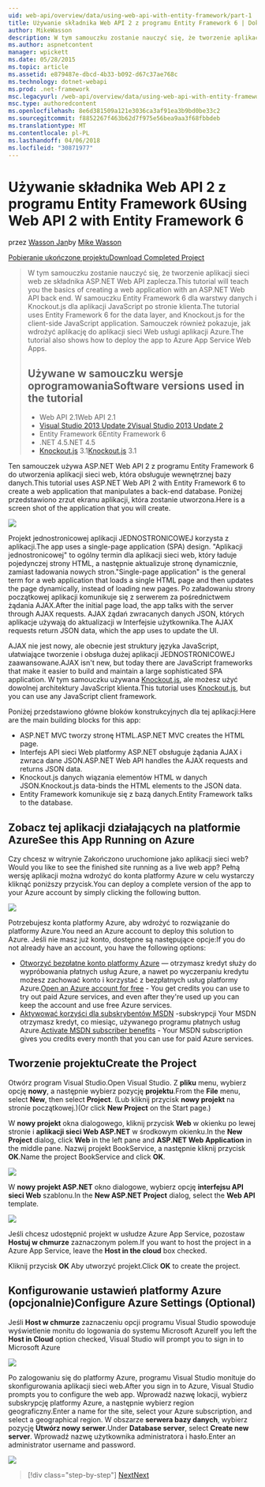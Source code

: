 ```yaml
---
uid: web-api/overview/data/using-web-api-with-entity-framework/part-1
title: Używanie składnika Web API 2 z programu Entity Framework 6 | Dokumentacja firmy Microsoft
author: MikeWasson
description: W tym samouczku zostanie nauczyć się, że tworzenie aplikacji sieci web ze składnika ASP.NET Web API zaplecza. W samouczku Entity Framework 6 dla układ dane...
ms.author: aspnetcontent
manager: wpickett
ms.date: 05/28/2015
ms.topic: article
ms.assetid: e879487e-dbcd-4b33-b092-d67c37ae768c
ms.technology: dotnet-webapi
ms.prod: .net-framework
msc.legacyurl: /web-api/overview/data/using-web-api-with-entity-framework/part-1
msc.type: authoredcontent
ms.openlocfilehash: 8e6d381509a121e3036ca3af91ea3b9bd0be33c2
ms.sourcegitcommit: f8852267f463b62d7f975e56bea9aa3f68fbbdeb
ms.translationtype: MT
ms.contentlocale: pl-PL
ms.lasthandoff: 04/06/2018
ms.locfileid: "30871977"
---
```

<a name="using-web-api-2-with-entity-framework-6"></a><span data-ttu-id="0f11f-104">Używanie składnika Web API 2 z programu Entity Framework 6</span><span class="sxs-lookup"><span data-stu-id="0f11f-104">Using Web API 2 with Entity Framework 6</span></span>
====================
<span data-ttu-id="0f11f-105">przez [Wasson Jan](https://github.com/MikeWasson)</span><span class="sxs-lookup"><span data-stu-id="0f11f-105">by [Mike Wasson](https://github.com/MikeWasson)</span></span>

[<span data-ttu-id="0f11f-106">Pobieranie ukończone projektu</span><span class="sxs-lookup"><span data-stu-id="0f11f-106">Download Completed Project</span></span>](https://github.com/MikeWasson/BookService)

> <span data-ttu-id="0f11f-107">W tym samouczku zostanie nauczyć się, że tworzenie aplikacji sieci web ze składnika ASP.NET Web API zaplecza.</span><span class="sxs-lookup"><span data-stu-id="0f11f-107">This tutorial will teach you the basics of creating a web application with an ASP.NET Web API back end.</span></span> <span data-ttu-id="0f11f-108">W samouczku Entity Framework 6 dla warstwy danych i Knockout.js dla aplikacji JavaScript po stronie klienta.</span><span class="sxs-lookup"><span data-stu-id="0f11f-108">The tutorial uses Entity Framework 6 for the data layer, and Knockout.js for the client-side JavaScript application.</span></span> <span data-ttu-id="0f11f-109">Samouczek również pokazuje, jak wdrożyć aplikację do aplikacji sieci Web usługi aplikacji Azure.</span><span class="sxs-lookup"><span data-stu-id="0f11f-109">The tutorial also shows how to deploy the app to Azure App Service Web Apps.</span></span>
> 
> ## <a name="software-versions-used-in-the-tutorial"></a><span data-ttu-id="0f11f-110">Używane w samouczku wersje oprogramowania</span><span class="sxs-lookup"><span data-stu-id="0f11f-110">Software versions used in the tutorial</span></span>
> 
> 
> - <span data-ttu-id="0f11f-111">Web API 2.1</span><span class="sxs-lookup"><span data-stu-id="0f11f-111">Web API 2.1</span></span>
> - [<span data-ttu-id="0f11f-112">Visual Studio 2013 Update 2</span><span class="sxs-lookup"><span data-stu-id="0f11f-112">Visual Studio 2013 Update 2</span></span>](https://www.visualstudio.com/downloads/download-visual-studio-vs)
> - <span data-ttu-id="0f11f-113">Entity Framework 6</span><span class="sxs-lookup"><span data-stu-id="0f11f-113">Entity Framework 6</span></span>
> - <span data-ttu-id="0f11f-114">.NET 4.5</span><span class="sxs-lookup"><span data-stu-id="0f11f-114">.NET 4.5</span></span>
> - <span data-ttu-id="0f11f-115">[Knockout.js](http://knockoutjs.com/) 3.1</span><span class="sxs-lookup"><span data-stu-id="0f11f-115">[Knockout.js](http://knockoutjs.com/) 3.1</span></span>


<span data-ttu-id="0f11f-116">Ten samouczek używa ASP.NET Web API 2 z programu Entity Framework 6 do utworzenia aplikacji sieci web, która obsługuje wewnętrznej bazy danych.</span><span class="sxs-lookup"><span data-stu-id="0f11f-116">This tutorial uses ASP.NET Web API 2 with Entity Framework 6 to create a web application that manipulates a back-end database.</span></span> <span data-ttu-id="0f11f-117">Poniżej przedstawiono zrzut ekranu aplikacji, która zostanie utworzona.</span><span class="sxs-lookup"><span data-stu-id="0f11f-117">Here is a screen shot of the application that you will create.</span></span>

[![](part-1/_static/image2.png)](part-1/_static/image1.png)

<span data-ttu-id="0f11f-118">Projekt jednostronicowej aplikacji JEDNOSTRONICOWEJ korzysta z aplikacji.</span><span class="sxs-lookup"><span data-stu-id="0f11f-118">The app uses a single-page application (SPA) design.</span></span> <span data-ttu-id="0f11f-119">"Aplikacji jednostronicowej" to ogólny termin dla aplikacji sieci web, który ładuje pojedynczej strony HTML, a następnie aktualizuje stronę dynamicznie, zamiast ładowania nowych stron.</span><span class="sxs-lookup"><span data-stu-id="0f11f-119">"Single-page application" is the general term for a web application that loads a single HTML page and then updates the page dynamically, instead of loading new pages.</span></span> <span data-ttu-id="0f11f-120">Po załadowaniu strony początkowej aplikacji komunikuje się z serwerem za pośrednictwem żądania AJAX.</span><span class="sxs-lookup"><span data-stu-id="0f11f-120">After the initial page load, the app talks with the server through AJAX requests.</span></span> <span data-ttu-id="0f11f-121">AJAX żądań zwracanych danych JSON, których aplikacje używają do aktualizacji w Interfejsie użytkownika.</span><span class="sxs-lookup"><span data-stu-id="0f11f-121">The AJAX requests return JSON data, which the app uses to update the UI.</span></span>

<span data-ttu-id="0f11f-122">AJAX nie jest nowy, ale obecnie jest struktury języka JavaScript, ułatwiające tworzenie i obsługa dużej aplikacji JEDNOSTRONICOWEJ zaawansowane.</span><span class="sxs-lookup"><span data-stu-id="0f11f-122">AJAX isn't new, but today there are JavaScript frameworks that make it easier to build and maintain a large sophisticated SPA application.</span></span> <span data-ttu-id="0f11f-123">W tym samouczku używana [Knockout.js](http://knockoutjs.com/), ale możesz użyć dowolnej architektury JavaScript klienta.</span><span class="sxs-lookup"><span data-stu-id="0f11f-123">This tutorial uses [Knockout.js](http://knockoutjs.com/), but you can use any JavaScript client framework.</span></span>

<span data-ttu-id="0f11f-124">Poniżej przedstawiono główne bloków konstrukcyjnych dla tej aplikacji:</span><span class="sxs-lookup"><span data-stu-id="0f11f-124">Here are the main building blocks for this app:</span></span>

- <span data-ttu-id="0f11f-125">ASP.NET MVC tworzy stronę HTML.</span><span class="sxs-lookup"><span data-stu-id="0f11f-125">ASP.NET MVC creates the HTML page.</span></span>
- <span data-ttu-id="0f11f-126">Interfejs API sieci Web platformy ASP.NET obsługuje żądania AJAX i zwraca dane JSON.</span><span class="sxs-lookup"><span data-stu-id="0f11f-126">ASP.NET Web API handles the AJAX requests and returns JSON data.</span></span>
- <span data-ttu-id="0f11f-127">Knockout.js danych wiązania elementów HTML w danych JSON.</span><span class="sxs-lookup"><span data-stu-id="0f11f-127">Knockout.js data-binds the HTML elements to the JSON data.</span></span>
- <span data-ttu-id="0f11f-128">Entity Framework komunikuje się z bazą danych.</span><span class="sxs-lookup"><span data-stu-id="0f11f-128">Entity Framework talks to the database.</span></span>

## <a name="see-this-app-running-on-azure"></a><span data-ttu-id="0f11f-129">Zobacz tej aplikacji działających na platformie Azure</span><span class="sxs-lookup"><span data-stu-id="0f11f-129">See this App Running on Azure</span></span>

<span data-ttu-id="0f11f-130">Czy chcesz w witrynie Zakończono uruchomione jako aplikacji sieci web?</span><span class="sxs-lookup"><span data-stu-id="0f11f-130">Would you like to see the finished site running as a live web app?</span></span> <span data-ttu-id="0f11f-131">Pełną wersję aplikacji można wdrożyć do konta platformy Azure w celu wystarczy kliknąć poniższy przycisk.</span><span class="sxs-lookup"><span data-stu-id="0f11f-131">You can deploy a complete version of the app to your Azure account by simply clicking the following button.</span></span>

[![](http://azuredeploy.net/deploybutton.png)](https://azuredeploy.net/?WT.mc_id=deploy_azure_aspnet&repository=https://github.com/tfitzmac/BookService)

<span data-ttu-id="0f11f-132">Potrzebujesz konta platformy Azure, aby wdrożyć to rozwiązanie do platformy Azure.</span><span class="sxs-lookup"><span data-stu-id="0f11f-132">You need an Azure account to deploy this solution to Azure.</span></span> <span data-ttu-id="0f11f-133">Jeśli nie masz już konto, dostępne są następujące opcje:</span><span class="sxs-lookup"><span data-stu-id="0f11f-133">If you do not already have an account, you have the following options:</span></span>

- <span data-ttu-id="0f11f-134">[Otworzyć bezpłatne konto platformy Azure](https://azure.microsoft.com/pricing/free-trial/?WT.mc_id=A443DD604) — otrzymasz kredyt służy do wypróbowania płatnych usług Azure, a nawet po wyczerpaniu kredytu możesz zachować konto i korzystać z bezpłatnych usług platformy Azure.</span><span class="sxs-lookup"><span data-stu-id="0f11f-134">[Open an Azure account for free](https://azure.microsoft.com/pricing/free-trial/?WT.mc_id=A443DD604) - You get credits you can use to try out paid Azure services, and even after they're used up you can keep the account and use free Azure services.</span></span>
- <span data-ttu-id="0f11f-135">[Aktywować korzyści dla subskrybentów MSDN](https://azure.microsoft.com/pricing/member-offers/msdn-benefits-details/?WT.mc_id=A443DD604) -subskrypcji Your MSDN otrzymasz kredyt, co miesiąc, używanego programu płatnych usług Azure.</span><span class="sxs-lookup"><span data-stu-id="0f11f-135">[Activate MSDN subscriber benefits](https://azure.microsoft.com/pricing/member-offers/msdn-benefits-details/?WT.mc_id=A443DD604) - Your MSDN subscription gives you credits every month that you can use for paid Azure services.</span></span>

## <a name="create-the-project"></a><span data-ttu-id="0f11f-136">Tworzenie projektu</span><span class="sxs-lookup"><span data-stu-id="0f11f-136">Create the Project</span></span>

<span data-ttu-id="0f11f-137">Otwórz program Visual Studio.</span><span class="sxs-lookup"><span data-stu-id="0f11f-137">Open Visual Studio.</span></span> <span data-ttu-id="0f11f-138">Z **pliku** menu, wybierz opcję **nowy**, a następnie wybierz pozycję **projektu**.</span><span class="sxs-lookup"><span data-stu-id="0f11f-138">From the **File** menu, select **New**, then select **Project**.</span></span> <span data-ttu-id="0f11f-139">(Lub kliknij przycisk **nowy projekt** na stronie początkowej.)</span><span class="sxs-lookup"><span data-stu-id="0f11f-139">(Or click **New Project** on the Start page.)</span></span>

<span data-ttu-id="0f11f-140">W **nowy projekt** okna dialogowego, kliknij przycisk **Web** w okienku po lewej stronie i **aplikacji sieci Web ASP.NET** w środkowym okienku.</span><span class="sxs-lookup"><span data-stu-id="0f11f-140">In the **New Project** dialog, click **Web** in the left pane and **ASP.NET Web Application** in the middle pane.</span></span> <span data-ttu-id="0f11f-141">Nazwij projekt BookService, a następnie kliknij przycisk **OK**.</span><span class="sxs-lookup"><span data-stu-id="0f11f-141">Name the project BookService and click **OK**.</span></span>

[![](part-1/_static/image4.png)](part-1/_static/image3.png)

<span data-ttu-id="0f11f-142">W **nowy projekt ASP.NET** okno dialogowe, wybierz opcję **interfejsu API sieci Web** szablonu.</span><span class="sxs-lookup"><span data-stu-id="0f11f-142">In the **New ASP.NET Project** dialog, select the **Web API** template.</span></span>

[![](part-1/_static/image6.png)](part-1/_static/image5.png)

<span data-ttu-id="0f11f-143">Jeśli chcesz udostępnić projekt w usłudze Azure App Service, pozostaw **Hostuj w chmurze** zaznaczonym polem.</span><span class="sxs-lookup"><span data-stu-id="0f11f-143">If you want to host the project in a Azure App Service, leave the **Host in the cloud** box checked.</span></span>

<span data-ttu-id="0f11f-144">Kliknij przycisk **OK** Aby utworzyć projekt.</span><span class="sxs-lookup"><span data-stu-id="0f11f-144">Click **OK** to create the project.</span></span>

## <a name="configure-azure-settings-optional"></a><span data-ttu-id="0f11f-145">Konfigurowanie ustawień platformy Azure (opcjonalnie)</span><span class="sxs-lookup"><span data-stu-id="0f11f-145">Configure Azure Settings (Optional)</span></span>

<span data-ttu-id="0f11f-146">Jeśli **Host w chmurze** zaznaczeniu opcji programu Visual Studio spowoduje wyświetlenie monitu do logowania do systemu Microsoft Azure</span><span class="sxs-lookup"><span data-stu-id="0f11f-146">If you left the **Host in Cloud** option checked, Visual Studio will prompt you to sign in to Microsoft Azure</span></span>

[![](part-1/_static/image8.png)](part-1/_static/image7.png)

<span data-ttu-id="0f11f-147">Po zalogowaniu się do platformy Azure, programu Visual Studio monituje do skonfigurowania aplikacji sieci web.</span><span class="sxs-lookup"><span data-stu-id="0f11f-147">After you sign in to Azure, Visual Studio prompts you to configure the web app.</span></span> <span data-ttu-id="0f11f-148">Wprowadź nazwę lokacji, wybierz subskrypcję platformy Azure, a następnie wybierz region geograficzny.</span><span class="sxs-lookup"><span data-stu-id="0f11f-148">Enter a name for the site, select your Azure subscription, and select a geographical region.</span></span> <span data-ttu-id="0f11f-149">W obszarze **serwera bazy danych**, wybierz pozycję **Utwórz nowy serwer**.</span><span class="sxs-lookup"><span data-stu-id="0f11f-149">Under **Database server**, select **Create new server**.</span></span> <span data-ttu-id="0f11f-150">Wprowadź nazwę użytkownika administratora i hasło.</span><span class="sxs-lookup"><span data-stu-id="0f11f-150">Enter an administrator username and password.</span></span>

[![](part-1/_static/image10.png)](part-1/_static/image9.png)

> [!div class="step-by-step"]
> [<span data-ttu-id="0f11f-151">Next</span><span class="sxs-lookup"><span data-stu-id="0f11f-151">Next</span></span>](part-2.md)
